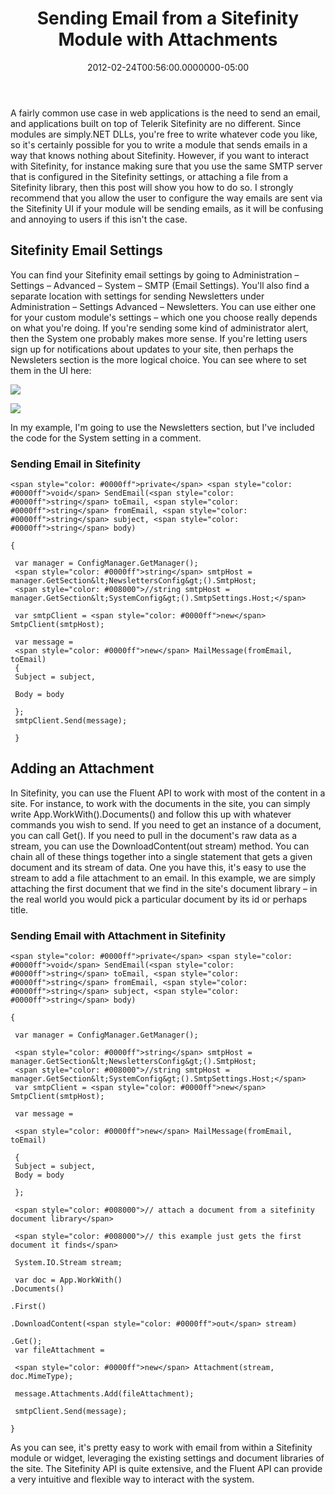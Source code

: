 ﻿---
title: Sending Email from a Sitefinity Module with Attachments
date: "2012-02-24T00:56:00.0000000-05:00"
description: A fairly common use case in web applications is the need to send an
featuredImage: /img/newsletter.png
---

A fairly common use case in web applications is the need to send an email, and applications built on top of Telerik Sitefinity are no different. Since modules are simply.NET DLLs, you're free to write whatever code you like, so it's certainly possible for you to write a module that sends emails in a way that knows nothing about Sitefinity. However, if you want to interact with Sitefinity, for instance making sure that you use the same SMTP server that is configured in the Sitefinity settings, or attaching a file from a Sitefinity library, then this post will show you how to do so. I strongly recommend that you allow the user to configure the way emails are sent via the Sitefinity UI if your module will be sending emails, as it will be confusing and annoying to users if this isn't the case.

## Sitefinity Email Settings

You can find your Sitefinity email settings by going to Administration – Settings – Advanced – System – SMTP (Email Settings). You'll also find a separate location with settings for sending Newsletters under Administration – Settings Advanced – Newsletters. You can use either one for your custom module's settings – which one you choose really depends on what you're doing. If you're sending some kind of administrator alert, then the System one probably makes more sense. If you're letting users sign up for notifications about updates to your site, then perhaps the Newsleters section is the more logical choice. You can see where to set them in the UI here:

![](/img/newsletter.png)

![](/img/email-settings.png)

In my example, I'm going to use the Newsletters section, but I've included the code for the System setting in a comment.

### Sending Email in Sitefinity

```
<span style="color: #0000ff">private</span> <span style="color: #0000ff">void</span> SendEmail(<span style="color: #0000ff">string</span> toEmail, <span style="color: #0000ff">string</span> fromEmail, <span style="color: #0000ff">string</span> subject, <span style="color: #0000ff">string</span> body)

{

 var manager = ConfigManager.GetManager();
 <span style="color: #0000ff">string</span> smtpHost = manager.GetSection&lt;NewslettersConfig&gt;().SmtpHost;
 <span style="color: #008000">//string smtpHost = manager.GetSection&lt;SystemConfig&gt;().SmtpSettings.Host;</span>

 var smtpClient = <span style="color: #0000ff">new</span> SmtpClient(smtpHost);

 var message =
 <span style="color: #0000ff">new</span> MailMessage(fromEmail, toEmail)
 {
 Subject = subject,

 Body = body

 };
 smtpClient.Send(message);

 }
```

## Adding an Attachment

In Sitefinity, you can use the Fluent API to work with most of the content in a site. For instance, to work with the documents in the site, you can simply write App.WorkWith().Documents() and follow this up with whatever commands you wish to send. If you need to get an instance of a document, you can call Get(). If you need to pull in the document's raw data as a stream, you can use the DownloadContent(out stream) method. You can chain all of these things together into a single statement that gets a given document and its stream of data. One you have this, it's easy to use the stream to add a file attachment to an email. In this example, we are simply attaching the first document that we find in the site's document library – in the real world you would pick a particular document by its id or perhaps title.

### Sending Email with Attachment in Sitefinity

```
<span style="color: #0000ff">private</span> <span style="color: #0000ff">void</span> SendEmail(<span style="color: #0000ff">string</span> toEmail, <span style="color: #0000ff">string</span> fromEmail, <span style="color: #0000ff">string</span> subject, <span style="color: #0000ff">string</span> body)

{

 var manager = ConfigManager.GetManager();

 <span style="color: #0000ff">string</span> smtpHost = manager.GetSection&lt;NewslettersConfig&gt;().SmtpHost;
 <span style="color: #008000">//string smtpHost = manager.GetSection&lt;SystemConfig&gt;().SmtpSettings.Host;</span>
 var smtpClient = <span style="color: #0000ff">new</span> SmtpClient(smtpHost);

 var message =

 <span style="color: #0000ff">new</span> MailMessage(fromEmail, toEmail)

 {
 Subject = subject,
 Body = body

 };

 <span style="color: #008000">// attach a document from a sitefinity document library</span>

 <span style="color: #008000">// this example just gets the first document it finds</span>

 System.IO.Stream stream;

 var doc = App.WorkWith()
.Documents()

.First()

.DownloadContent(<span style="color: #0000ff">out</span> stream)

.Get();
 var fileAttachment =

 <span style="color: #0000ff">new</span> Attachment(stream, doc.MimeType);

 message.Attachments.Add(fileAttachment);

 smtpClient.Send(message);

}
```

As you can see, it's pretty easy to work with email from within a Sitefinity module or widget, leveraging the existing settings and document libraries of the site. The Sitefinity API is quite extensive, and the Fluent API can provide a very intuitive and flexible way to interact with the system.


